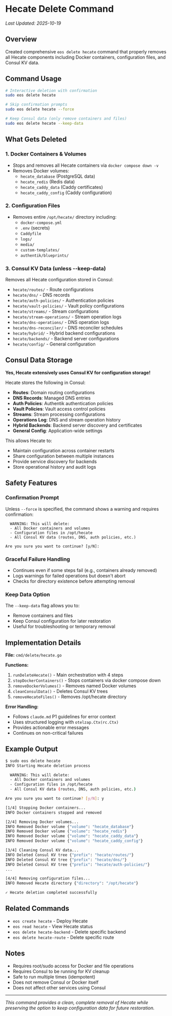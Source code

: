 # Hecate Delete Command

*Last Updated: 2025-10-19*

## Overview

Created comprehensive `eos delete hecate` command that properly removes all Hecate components including Docker containers, configuration files, and Consul KV data.

## Command Usage

```bash
# Interactive deletion with confirmation
sudo eos delete hecate

# Skip confirmation prompts
sudo eos delete hecate --force

# Keep Consul data (only remove containers and files)
sudo eos delete hecate --keep-data
```

## What Gets Deleted

### 1. Docker Containers & Volumes
- Stops and removes all Hecate containers via `docker compose down -v`
- Removes Docker volumes:
  - `hecate_database` (PostgreSQL data)
  - `hecate_redis` (Redis data)
  - `hecate_caddy_data` (Caddy certificates)
  - `hecate_caddy_config` (Caddy configuration)

### 2. Configuration Files
- Removes entire `/opt/hecate/` directory including:
  - `docker-compose.yml`
  - `.env` (secrets)
  - `Caddyfile`
  - `logs/`
  - `media/`
  - `custom-templates/`
  - `authentik/blueprints/`

### 3. Consul KV Data (unless --keep-data)
Removes all Hecate configuration stored in Consul:
- `hecate/routes/` - Route configurations
- `hecate/dns/` - DNS records
- `hecate/auth-policies/` - Authentication policies
- `hecate/vault-policies/` - Vault policy configurations
- `hecate/streams/` - Stream configurations
- `hecate/stream-operations/` - Stream operation logs
- `hecate/dns-operations/` - DNS operation logs
- `hecate/dns-reconciler/` - DNS reconciler schedules
- `hecate/hybrid/` - Hybrid backend configurations
- `hecate/backends/` - Backend server configurations
- `hecate/config/` - General configuration

## Consul Data Storage

**Yes, Hecate extensively uses Consul KV for configuration storage!**

Hecate stores the following in Consul:
- **Routes**: Domain routing configurations
- **DNS Records**: Managed DNS entries
- **Auth Policies**: Authentik authentication policies
- **Vault Policies**: Vault access control policies
- **Streams**: Stream processing configurations
- **Operations Log**: DNS and stream operation history
- **Hybrid Backends**: Backend server discovery and certificates
- **General Config**: Application-wide settings

This allows Hecate to:
- Maintain configuration across container restarts
- Share configuration between multiple instances
- Provide service discovery for backends
- Store operational history and audit logs

## Safety Features

### Confirmation Prompt
Unless `--force` is specified, the command shows a warning and requires confirmation:

```
  WARNING: This will delete:
  - All Docker containers and volumes
  - Configuration files in /opt/hecate
  - All Consul KV data (routes, DNS, auth policies, etc.)

Are you sure you want to continue? [y/N]:
```

### Graceful Failure Handling
- Continues even if some steps fail (e.g., containers already removed)
- Logs warnings for failed operations but doesn't abort
- Checks for directory existence before attempting removal

### Keep Data Option
The `--keep-data` flag allows you to:
- Remove containers and files
- Keep Consul configuration for later restoration
- Useful for troubleshooting or temporary removal

## Implementation Details

**File:** `cmd/delete/hecate.go`

**Functions:**
1. `runDeleteHecate()` - Main orchestration with 4 steps
2. `stopDockerContainers()` - Stops containers via docker compose down
3. `removeDockerVolumes()` - Removes named Docker volumes
4. `cleanConsulData()` - Deletes Consul KV trees
5. `removeHecateFiles()` - Removes /opt/hecate directory

**Error Handling:**
- Follows `claude.md` P1 guidelines for error context
- Uses structured logging with `otelzap.Ctx(rc.Ctx)`
- Provides actionable error messages
- Continues on non-critical failures

## Example Output

```bash
$ sudo eos delete hecate
INFO Starting Hecate deletion process

  WARNING: This will delete:
  - All Docker containers and volumes
  - Configuration files in /opt/hecate
  - All Consul KV data (routes, DNS, auth policies, etc.)

Are you sure you want to continue? [y/N]: y

[1/4] Stopping Docker containers...
INFO Docker containers stopped and removed

[2/4] Removing Docker volumes...
INFO Removed Docker volume {"volume": "hecate_database"}
INFO Removed Docker volume {"volume": "hecate_redis"}
INFO Removed Docker volume {"volume": "hecate_caddy_data"}
INFO Removed Docker volume {"volume": "hecate_caddy_config"}

[3/4] Cleaning Consul KV data...
INFO Deleted Consul KV tree {"prefix": "hecate/routes/"}
INFO Deleted Consul KV tree {"prefix": "hecate/dns/"}
INFO Deleted Consul KV tree {"prefix": "hecate/auth-policies/"}
...

[4/4] Removing configuration files...
INFO Removed Hecate directory {"directory": "/opt/hecate"}

✓ Hecate deletion completed successfully
```

## Related Commands

- `eos create hecate` - Deploy Hecate
- `eos read hecate` - View Hecate status
- `eos delete hecate-backend` - Delete specific backend
- `eos delete hecate-route` - Delete specific route

## Notes

- Requires root/sudo access for Docker and file operations
- Requires Consul to be running for KV cleanup
- Safe to run multiple times (idempotent)
- Does not remove Consul or Docker itself
- Does not affect other services using Consul

---

*This command provides a clean, complete removal of Hecate while preserving the option to keep configuration data for future restoration.*
